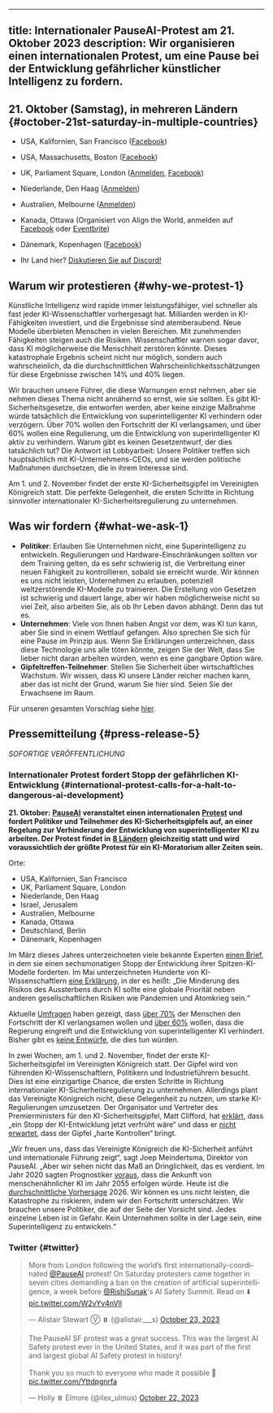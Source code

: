 

---
title: Internationaler PauseAI-Protest am 21. Oktober 2023
description: Wir organisieren einen internationalen Protest, um eine Pause bei der Entwicklung gefährlicher künstlicher Intelligenz zu fordern.
---
<script>
    import WidgetConsent from '$lib/components/widget-consent/WidgetConsent.svelte'
</script>

## 21. Oktober (Samstag), in mehreren Ländern {#october-21st-saturday-in-multiple-countries}

- USA, Kalifornien, San Francisco ([Facebook](https://fb.me/1RbYq9H2hOFQ4yi))
- USA, Massachusetts, Boston ([Facebook](https://facebook.com/events/s/pauseai-protest-boston-make-th/6647554948613714/?mibextid=RQdjqZ))
- UK, Parliament Square, London ([Anmelden](https://www.mixily.com/event/4774799330762010477), [Facebook](https://www.facebook.com/events/644748401084077))
- Niederlande, Den Haag ([Anmelden](https://www.mixily.com/event/8536294863402363208))
  
  
- Australien, Melbourne ([Anmelden](https://www.mixily.com/event/8471341506387452508))
- Kanada, Ottawa (Organisiert von Align the World, anmelden auf [Facebook](https://www.facebook.com/events/243643008241929/) oder [Eventbrite](https://www.eventbrite.com/e/ai-safety-and-ethics-rally-tickets-725729686027))
  
  
- Dänemark, Kopenhagen ([Facebook](https://www.facebook.com/events/869443424535827))
- Ihr Land hier? [Diskutieren Sie auf Discord!](https://discord.gg/anXWYCCdH5)

## Warum wir protestieren {#why-we-protest-1}

Künstliche Intelligenz wird rapide immer leistungsfähiger, viel schneller als fast jeder KI-Wissenschaftler vorhergesagt hat.
Milliarden werden in KI-Fähigkeiten investiert, und die Ergebnisse sind atemberaubend.
Neue Modelle überbieten Menschen in vielen Bereichen.
Mit zunehmenden Fähigkeiten steigen auch die Risiken.
Wissenschaftler warnen sogar davor, dass KI möglicherweise die Menschheit zerstören könnte.
Dieses katastrophale Ergebnis scheint nicht nur möglich, sondern auch wahrscheinlich, da die durchschnittlichen Wahrscheinlichkeitsschätzungen für diese Ergebnisse zwischen 14% und 40% liegen.

Wir brauchen unsere Führer, die diese Warnungen ernst nehmen, aber sie nehmen dieses Thema nicht annähernd so ernst, wie sie sollten.
Es gibt KI-Sicherheitsgesetze, die entworfen werden, aber keine einzige Maßnahme würde tatsächlich die Entwicklung von superintelligenter KI verhindern oder verzögern.
Über 70% wollen den Fortschritt der KI verlangsamen, und über 60% wollen eine Regulierung, um die Entwicklung von superintelligenter KI aktiv zu verhindern.
Warum gibt es keinen Gesetzentwurf, der dies tatsächlich tut?
Die Antwort ist Lobbyarbeit: Unsere Politiker treffen sich hauptsächlich mit KI-Unternehmens-CEOs, und sie werden politische Maßnahmen durchsetzen, die in ihrem Interesse sind.

Am 1. und 2. November findet der erste KI-Sicherheitsgipfel im Vereinigten Königreich statt.
Die perfekte Gelegenheit, die ersten Schritte in Richtung sinnvoller internationaler KI-Sicherheitsregulierung zu unternehmen.

## Was wir fordern {#what-we-ask-1}

- **Politiker**: Erlauben Sie Unternehmen nicht, eine Superintelligenz zu entwickeln. Regulierungen und Hardware-Einschränkungen sollten vor dem Training gelten, da es sehr schwierig ist, die Verbreitung einer neuen Fähigkeit zu kontrollieren, sobald sie erreicht wurde. Wir können es uns nicht leisten, Unternehmen zu erlauben, potenziell weltzerstörende KI-Modelle zu trainieren. Die Erstellung von Gesetzen ist schwierig und dauert lange, aber wir haben möglicherweise nicht so viel Zeit, also arbeiten Sie, als ob Ihr Leben davon abhängt. Denn das tut es.
- **Unternehmen**: Viele von Ihnen haben Angst vor dem, was KI tun kann, aber Sie sind in einem Wettlauf gefangen. Also sprechen Sie sich für eine Pause im Prinzip aus. Wenn Sie Erklärungen unterzeichnen, dass diese Technologie uns alle töten könnte, zeigen Sie der Welt, dass Sie lieber nicht daran arbeiten würden, wenn es eine gangbare Option wäre.
- **Gipfeltreffen-Teilnehmer**: Stellen Sie Sicherheit über wirtschaftliches Wachstum. Wir wissen, dass KI unsere Länder reicher machen kann, aber das ist nicht der Grund, warum Sie hier sind. Seien Sie der Erwachsene im Raum.

Für unseren gesamten Vorschlag siehe [hier](/proposal).

## Pressemitteilung {#press-release-5}

_SOFORTIGE VERÖFFENTLICHUNG_

### Internationaler Protest fordert Stopp der gefährlichen KI-Entwicklung {#international-protest-calls-for-a-halt-to-dangerous-ai-development}

**21. Oktober:** [**PauseAI**](https://pauseai.info/) **veranstaltet einen internationalen** [**Protest**](https://pauseai.info/2023-oct) **und fordert Politiker und Teilnehmer des KI-Sicherheitsgipfels auf, an einer Regelung zur Verhinderung der Entwicklung von superintelligenter KI zu arbeiten. Der Protest findet in** [**8 Ländern**](https://pauseai.info/2023-oct) **gleichzeitig statt und wird voraussichtlich der größte Protest für ein KI-Moratorium aller Zeiten sein.**

Orte:

- USA, Kalifornien, San Francisco
- UK, Parliament Square, London
- Niederlande, Den Haag
- Israel, Jerusalem
- Australien, Melbourne
- Kanada, Ottawa
- Deutschland, Berlin
- Dänemark, Kopenhagen

Im März dieses Jahres unterzeichneten viele bekannte Experten [einen Brief](https://futureoflife.org/open-letter/pause-giant-ai-experiments/#:~:text=We%20call%20on%20all%20AI,more%20powerful%20than%20GPT%2D4.&text=AI%20systems%20with%20human%2Dcompetitive,acknowledged%20by%20top%20AI%20labs.), in dem sie einen sechsmonatigen Stopp der Entwicklung ihrer Spitzen-KI-Modelle forderten. Im Mai unterzeichneten Hunderte von KI-Wissenschaftlern [eine Erklärung](https://www.safe.ai/statement-on-ai-risk), in der es heißt: „Die Minderung des Risikos des Aussterbens durch KI sollte eine globale Priorität neben anderen gesellschaftlichen Risiken wie Pandemien und Atomkrieg sein.“

Aktuelle [Umfragen](https://pauseai.info/polls-and-surveys) haben gezeigt, dass [über 70%](https://www.vox.com/future-perfect/2023/8/18/23836362/ai-slow-down-poll-regulation) der Menschen den Fortschritt der KI verlangsamen wollen und [über 60%](https://www.vox.com/future-perfect/2023/9/19/23879648/americans-artificial-general-intelligence-ai-policy-poll) wollen, dass die Regierung eingreift und die Entwicklung von superintelligenter KI verhindert. Bisher gibt es [keine Entwürfe](https://twitter.com/PauseAI/status/1706605169608159458), die dies tun würden.

In zwei Wochen, am 1. und 2. November, findet der erste KI-Sicherheitsgipfel im Vereinigten Königreich statt. Der Gipfel wird von führenden KI-Wissenschaftlern, Politikern und Industrieführern besucht. Dies ist eine einzigartige Chance, die ersten Schritte in Richtung internationaler KI-Sicherheitsregulierung zu unternehmen. Allerdings plant das Vereinigte Königreich nicht, diese Gelegenheit zu nutzen, um starke KI-Regulierungen umzusetzen. Der Organisator und Vertreter des Premierministers für den KI-Sicherheitsgipfel, Matt Clifford, hat [erklärt](https://twitter.com/PauseAI/status/1709845853668553065), dass „ein Stopp der KI-Entwicklung jetzt verfrüht wäre“ und dass er [nicht erwartet](https://twitter.com/matthewclifford/status/1708819574739587356), dass der Gipfel „harte Kontrollen“ bringt.

„Wir freuen uns, dass das Vereinigte Königreich die KI-Sicherheit anführt und internationale Führung zeigt“, sagt Joep Meindertsma, Direktor von PauseAI. „Aber wir sehen nicht das Maß an Dringlichkeit, das es verdient. Im Jahr 2020 sagten Prognostiker [voraus](https://www.metaculus.com/questions/3479/date-weakly-general-ai-is-publicly-known/), dass die Ankunft von menschenähnlicher KI im Jahr 2055 erfolgen würde. Heute ist die [durchschnittliche Vorhersage](https://www.metaculus.com/questions/3479/date-weakly-general-ai-is-publicly-known/) 2026. Wir können es uns nicht leisten, die Katastrophe zu riskieren, indem wir den Fortschritt unterschätzen. Wir brauchen unsere Politiker, die auf der Seite der Vorsicht sind. Jedes einzelne Leben ist in Gefahr. Kein Unternehmen sollte in der Lage sein, eine Superintelligenz zu entwickeln.“

### Twitter {#twitter}

<WidgetConsent>
<div><blockquote class="twitter-tweet"><p lang="en" dir="ltr">More from London following the world’s first internationally-coordinated <a href="https://twitter.com/PauseAI?ref_src=twsrc%5Etfw">@PauseAI</a> protest! On Saturday protesters came together in seven cities demanding a ban on the creation of artificial superintelligence, a week before <a href="https://twitter.com/RishiSunak?ref_src=twsrc%5Etfw">@RishiSunak</a>&#39;s AI Safety Summit. Read on ⬇️ <a href="https://t.co/W2vYv4nVIl">pic.twitter.com/W2vYv4nVIl</a></p>&mdash; Alistair Stewart Ⓥ ⏸️ (@alistair___s) <a href="https://twitter.com/alistair___s/status/1716566914242121768?ref_src=twsrc%5Etfw">October 23, 2023</a></blockquote> <script async src="https://platform.twitter.com/widgets.js" charset="utf-8"></script></div>
</WidgetConsent>

<WidgetConsent>
<div><blockquote class="twitter-tweet"><p lang="en" dir="ltr">The PauseAI SF protest was a great success. This was the largest AI Safety protest ever in the United States, and it was part of the first and largest global AI Safety protest in history! <br><br>Thank you so much to everyone who made it possible 🩷 <a href="https://t.co/Yttdpgnrfa">pic.twitter.com/Yttdpgnrfa</a></p>&mdash; Holly ⏸️ Elmore (@ilex_ulmus) <a href="https://twitter.com/ilex_ulmus/status/1715954127954751932?ref_src=twsrc%5Etfw">October 22, 2023</a></blockquote> <script async src="https://platform.twitter.com/widgets.js" charset="utf-8"></script></div>
</WidgetConsent>